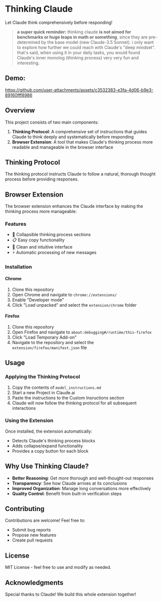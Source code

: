 # Thinking Claude

Let Claude think comprehensively before responding!

> **a super quick reminder:**
> thinking claude **is not aimed for benchmarks or huge leaps in math or something**, since they are pre-determined by the base model (new Claude-3.5 Sonnet).
> i only want to explore how further we could reach with Claude's "deep mindset". that's said, when using it in your daily tasks, you would found Claude's inner monolog (thinking process) very very fun and interesting.

## Demo:



https://github.com/user-attachments/assets/c3532383-e3fa-4d06-b9e3-89160fff8986



## Overview

This project consists of two main components:
1. **Thinking Protocol**: A comprehensive set of instructions that guides Claude to think deeply and systematically before responding
2. **Browser Extension**: A tool that makes Claude's thinking process more readable and manageable in the browser interface

## Thinking Protocol

The thinking protocol instructs Claude to follow a natural, thorough thought process before providing responses.

## Browser Extension

The browser extension enhances the Claude interface by making the thinking process more manageable:

### Features
- 🔄 Collapsible thinking process sections
- 📋 Easy copy functionality
- 🎯 Clean and intuitive interface
- ⚡ Automatic processing of new messages

### Installation

#### Chrome
1. Clone this repository
2. Open Chrome and navigate to `chrome://extensions/`
3. Enable "Developer mode"
4. Click "Load unpacked" and select the `extension/chrome` folder

#### Firefox
1. Clone this repository 
2. Open Firefox and navigate to `about:debugging#/runtime/this-firefox`
3. Click "Load Temporary Add-on"
4. Navigate to the repository and select the `extension/firefox/manifest.json` file

## Usage

### Applying the Thinking Protocol

1. Copy the contents of `model_instructions.md`
2. Start a new Project in Claude.ai
3. Paste the instructions to the Custom Insructions section
3. Claude will now follow the thinking protocol for all subsequent interactions

### Using the Extension

Once installed, the extension automatically:
- Detects Claude's thinking process blocks
- Adds collapse/expand functionality
- Provides a copy button for each block

## Why Use Thinking Claude?

- **Better Reasoning**: Get more thorough and well-thought-out responses
- **Transparency**: See how Claude arrives at its conclusions
- **Improved Organization**: Manage long conversations more effectively
- **Quality Control**: Benefit from built-in verification steps

## Contributing

Contributions are welcome! Feel free to:
- Submit bug reports
- Propose new features
- Create pull requests

## License

MIT License - feel free to use and modify as needed.

## Acknowledgments

Special thanks to Claude! We build this whole extension together!
